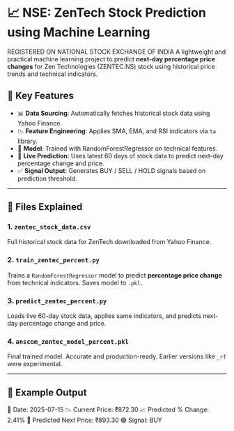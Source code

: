 # 📈 NSE: ZenTech Stock Prediction using Machine Learning
REGISTERED ON NATIONAL STOCK EXCHANGE OF INDIA 
A lightweight and practical machine learning project to predict **next-day percentage price changes** for Zen Technologies (ZENTEC.NS) stock using historical price trends and technical indicators.

## 🚀 Key Features

- 📊 **Data Sourcing**: Automatically fetches historical stock data using Yahoo Finance.
- 📉 **Feature Engineering**: Applies SMA, EMA, and RSI indicators via `ta` library.
- 🧠 **Model**: Trained with RandomForestRegressor on technical features.
- 🔮 **Live Prediction**: Uses latest 60 days of stock data to predict next-day percentage change and price.
- ✅ **Signal Output**: Generates BUY / SELL / HOLD signals based on prediction threshold.

---

## 📁 Files Explained

### 1. `zentec_stock_data.csv`
Full historical stock data for ZenTech downloaded from Yahoo Finance.

### 2. `train_zentec_percent.py`
Trains a `RandomForestRegressor` model to predict **percentage price change** from technical indicators. Saves model to `.pkl`.

### 3. `predict_zentec_percent.py`
Loads live 60-day stock data, applies same indicators, and predicts next-day percentage change and price.

### 4. `anscom_zentec_model_percent.pkl`
Final trained model. Accurate and production-ready. Earlier versions like `_rf` were experimental.

---

## 🧠 Example Output

📆 Date: 2025-07-15
📉 Current Price: ₹872.30
📈 Predicted % Change: 2.41%
🔮 Predicted Next Price: ₹893.30
🟢 Signal: BUY
